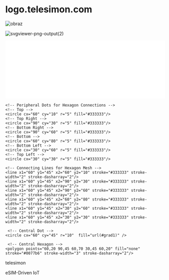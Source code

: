 # logo.telesimon.com


![obraz](https://github.com/user-attachments/assets/34baac41-ad4b-40ca-be4c-8bd2af7e0598)

![svgviewer-png-output(2)](https://github.com/user-attachments/assets/80034f84-3ab9-4835-af5e-427e745cffbb)


<svg width="500" height="180" xmlns="http://www.w3.org/2000/svg">
  <!-- Background -->
  <rect width="100%" height="100%" fill="#ffffff"/>

  <!-- Hexagon Mesh Network of Dots -->
  <g transform="translate(50, 50)">
   
   
    
    <!-- Peripheral Dots for Hexagon Connections -->
    <!-- Top -->
    <circle cx="60" cy="10" r="5" fill="#333333"/>
    <!-- Top Right -->
    <circle cx="90" cy="30" r="5" fill="#333333"/>
    <!-- Bottom Right -->
    <circle cx="90" cy="60" r="5" fill="#333333"/>
    <!-- Bottom -->
    <circle cx="60" cy="80" r="5" fill="#333333"/>
    <!-- Bottom Left -->
    <circle cx="30" cy="60" r="5" fill="#333333"/>
    <!-- Top Left -->
    <circle cx="30" cy="30" r="5" fill="#333333"/>
    
    <!-- Connecting Lines for Hexagon Mesh -->
    <line x1="60" y1="45" x2="60" y2="10" stroke="#333333" stroke-width="2" stroke-dasharray="2"/>
    <line x1="60" y1="45" x2="90" y2="30" stroke="#333333" stroke-width="2" stroke-dasharray="2"/>
    <line x1="60" y1="45" x2="90" y2="60" stroke="#333333" stroke-width="2" stroke-dasharray="2"/>
    <line x1="60" y1="45" x2="60" y2="80" stroke="#333333" stroke-width="2" stroke-dasharray="2"/>
    <line x1="60" y1="45" x2="30" y2="60" stroke="#333333" stroke-width="2" stroke-dasharray="2"/>
    <line x1="60" y1="45" x2="30" y2="30" stroke="#333333" stroke-width="2" stroke-dasharray="2"/>
  <defs>
    <radialGradient id="grad1" cx="50%" cy="50%" r="60%" fx="50%" fy="50%">
      <stop offset="0%" stop-color="#0077b6" />
      <stop offset="100%" stop-color="#333333" />
    </radialGradient>
  </defs>
    
     <!-- Central Dot -->
    <circle cx="60" cy="45" r="10"  fill="url(#grad1)" />

     <!-- Central Hexagon -->
    <polygon points="60,20 90,45 60,70 30,45 60,20" fill="none" stroke="#0077b6" stroke-width="3" stroke-dasharray="2"/>
    
  </g>

  <!-- Company Name -->
  <text x="170" y="95" font-family="Verdana" font-size="58" fill="#0077b6" font-weight="">telesimon</text>
  
  <!-- Slogan -->
  <text x="170" y="130" font-family="Verdana" font-size="35" fill="#555555">eSIM-Driven IoT</text>
</svg>
